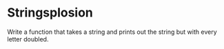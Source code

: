 Stringsplosion
==============

Write a function that takes a string and prints out the string but with every letter doubled.